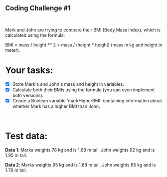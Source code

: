 ## Coding Challenge #1
<br>

Mark and John are trying to compare their BMI (Body Mass Index), which is calculated using the formula:

  BMI = mass / height ** 2 = mass / (height * height)
  (mass in kg and height in meter).
<br>

# Your tasks:

- [x] Store Mark's and John's mass and height in variables.
- [x] Calculate both their BMIs using the formula (you can even implement both versions).
- [x] Create a Boolean variable 'markHigherBMI' containing information about whether Mark has a higher BMI than John.
<br>

# Test data:

**Data 1**: Marks weights 78 kg and is 1.69 m tall.
John weights 92 kg and is 1.95 m tall.

**Data 2**: Marks weights 95 kg and is 1.88 m tall.
John weights 85 kg and is 1.76 m tall.

